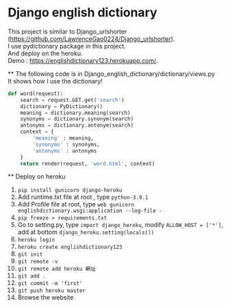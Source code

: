 # Django english dictionary

This project is similar to Django_urlshorter (https://github.com/LawrenceGao0224/Django_urlshorter).  
I use pydictionary package in this project.  
And deploy on the heroku.  
Demo : https://englishdictionary123.herokuapp.com/. 

** The following code is in Django_english_dictionary/dictionary/views.py  
It shows how I use the dictionary!  
```python
def word(request):
    search = request.GET.get('search')
    dictionary = PyDictionary()
    meaning = dictionary.meaning(search)
    synonyms = dictionary.synonym(search)
    antonyms = dictionary.antonym(search)
    context = {
        'meaning' : meaning,
        'synonyms' : synonyms,
        'antonyms' : antonyms
    }
    return render(request, 'word.html', context)
```

** Deploy on heroku

1. ```pip install gunicorn django-heroku```
2. Add runtime.txt file at root , type ```python-3.9.1```
3. Add Profile file at root, type ```web gunicorn englishdictionary.wsgi:application --log-file -```
4. ```pip freeze > requirements.txt```
5. Go to setting.py, type ```import django_heroku```, modify ```ALLOW_HOST = ['*']```, add at bottom ```django_heroku.setting(locals())```
6. ```heroku login```
7. ```heroku create englishdictionary123```
9.  ```git init```
10.  ```git remote -v```
11.  ```git remote add heroku 網址```
12.  ```git add .```
13.  ```git commit -m 'first'```
14.  ```git push heroku master```
15. Browse the website   
